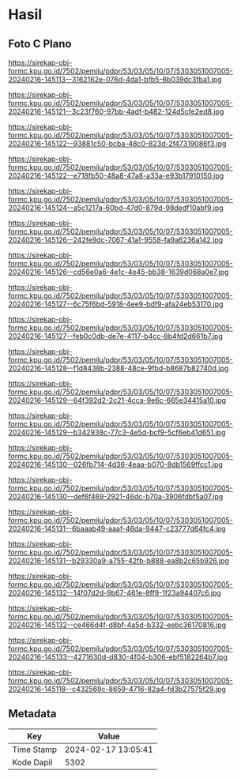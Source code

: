 # Hasil

## Foto C Plano

https://sirekap-obj-formc.kpu.go.id/7502/pemilu/pdpr/53/03/05/10/07/5303051007005-20240216-145113--3162162e-076d-4da1-bfb5-6b039dc3fba1.jpg

https://sirekap-obj-formc.kpu.go.id/7502/pemilu/pdpr/53/03/05/10/07/5303051007005-20240216-145121--3c23f760-97bb-4adf-b482-124d5cfe2ed8.jpg

https://sirekap-obj-formc.kpu.go.id/7502/pemilu/pdpr/53/03/05/10/07/5303051007005-20240216-145122--93881c50-bcba-48c0-823d-2f47319086f3.jpg

https://sirekap-obj-formc.kpu.go.id/7502/pemilu/pdpr/53/03/05/10/07/5303051007005-20240216-145122--e718fb50-48a8-47a8-a33a-e93b17910150.jpg

https://sirekap-obj-formc.kpu.go.id/7502/pemilu/pdpr/53/03/05/10/07/5303051007005-20240216-145124--a5c1217a-60bd-47d0-879d-98dedf10abf9.jpg

https://sirekap-obj-formc.kpu.go.id/7502/pemilu/pdpr/53/03/05/10/07/5303051007005-20240216-145126--242fe9dc-7067-41a1-9558-fa9a6236a142.jpg

https://sirekap-obj-formc.kpu.go.id/7502/pemilu/pdpr/53/03/05/10/07/5303051007005-20240216-145126--cd56e0a6-4e1c-4e45-bb38-1639d068a0e7.jpg

https://sirekap-obj-formc.kpu.go.id/7502/pemilu/pdpr/53/03/05/10/07/5303051007005-20240216-145127--6c75f6bd-5918-4ee9-bdf9-afa24eb53170.jpg

https://sirekap-obj-formc.kpu.go.id/7502/pemilu/pdpr/53/03/05/10/07/5303051007005-20240216-145127--feb0c0db-de7e-4117-b4cc-8b4fd2d661b7.jpg

https://sirekap-obj-formc.kpu.go.id/7502/pemilu/pdpr/53/03/05/10/07/5303051007005-20240216-145128--f1d8438b-2388-48ce-9fbd-b8687b82740d.jpg

https://sirekap-obj-formc.kpu.go.id/7502/pemilu/pdpr/53/03/05/10/07/5303051007005-20240216-145129--64f392d2-2c21-4cca-9e6c-665e34415a10.jpg

https://sirekap-obj-formc.kpu.go.id/7502/pemilu/pdpr/53/03/05/10/07/5303051007005-20240216-145129--b342938c-77c3-4e5d-bcf9-5cf6eb41d651.jpg

https://sirekap-obj-formc.kpu.go.id/7502/pemilu/pdpr/53/03/05/10/07/5303051007005-20240216-145130--026fb714-4d36-4eaa-b070-8db1569ffcc1.jpg

https://sirekap-obj-formc.kpu.go.id/7502/pemilu/pdpr/53/03/05/10/07/5303051007005-20240216-145130--def6f469-2921-46dc-b70a-3906fdbf5a07.jpg

https://sirekap-obj-formc.kpu.go.id/7502/pemilu/pdpr/53/03/05/10/07/5303051007005-20240216-145131--6baaab49-aaaf-46da-9447-c23777d64fc4.jpg

https://sirekap-obj-formc.kpu.go.id/7502/pemilu/pdpr/53/03/05/10/07/5303051007005-20240216-145131--b29330a9-a755-42fb-b888-ea8b2c65b926.jpg

https://sirekap-obj-formc.kpu.go.id/7502/pemilu/pdpr/53/03/05/10/07/5303051007005-20240216-145132--14f07d2d-9b67-461e-8ff9-1f23a94407c6.jpg

https://sirekap-obj-formc.kpu.go.id/7502/pemilu/pdpr/53/03/05/10/07/5303051007005-20240216-145132--ce466d4f-d8bf-4a5d-b332-eebc36170816.jpg

https://sirekap-obj-formc.kpu.go.id/7502/pemilu/pdpr/53/03/05/10/07/5303051007005-20240216-145133--4271630d-d830-4f04-b306-ebf5182264b7.jpg

https://sirekap-obj-formc.kpu.go.id/7502/pemilu/pdpr/53/03/05/10/07/5303051007005-20240216-145118--c432569c-8659-4716-82a4-fd3b27575f29.jpg


## Metadata

| Key        | Value               |
| ---------- | ------------------- |
| Time Stamp | 2024-02-17 13:05:41 |
| Kode Dapil | 5302                |



